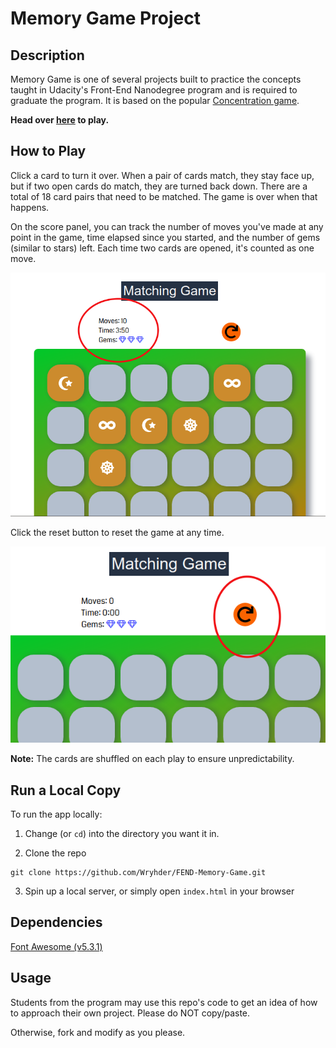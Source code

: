 # Memory Game Project

## Description

Memory Game is one of several projects built to practice the concepts taught in Udacity's Front-End Nanodegree program and is required to graduate the program.
It is based on the popular [Concentration game](https://en.wikipedia.org/wiki/Concentration_(game)).

**Head over [here](https://wryhder.github.io/FEND-Memory-Game/) to play.**

## How to Play

Click a card to turn it over. When a pair of cards match, they stay face up, but if two open cards do match, they are turned back down.
There are a total of 18 card pairs that need to be matched. The game is over when that happens.

On the score panel, you can track the number of moves you've made at any point in the game, time elapsed since you started, and the number of gems (similar to stars) left.
Each time two cards are opened, it's counted as one move.

![Highlighted score panel](./img/matching_game.png)

Click the reset button to reset the game at any time.

![Highlighted reset button](./img/reset_button.png)

**Note:** The cards are shuffled on each play to ensure unpredictability.

## Run a Local Copy
To run the app locally:
1. Change (or `cd`) into the directory you want it in.

2. Clone the repo

```
git clone https://github.com/Wryhder/FEND-Memory-Game.git
```
3. Spin up a local server, or simply open `index.html` in your browser

## Dependencies

[Font Awesome (v5.3.1)](https://fontawesome.com/)

## Usage

Students from the program may use this repo's code to get an idea of how to approach their own project. Please do NOT copy/paste.

Otherwise, fork and modify as you please.
